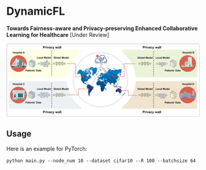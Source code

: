 # DynamicFL
**Towards Fairness-aware and Privacy-preserving Enhanced Collaborative Learning for Healthcare** [Under Review]

![image](overview.jpg)

## Usage

Here is an example for PyTorch: 
```
python main.py --node_num 10 --dataset cifar10 --R 100 --batchsize 64
```
